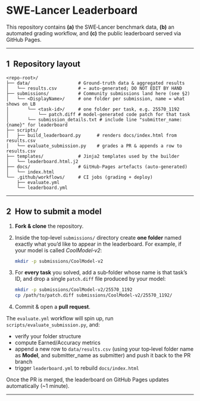 # SWE‑Lancer Leaderboard

This repository contains **(a)** the SWE‑Lancer benchmark data, **(b)** an automated grading workflow, and **(c)** the public leaderboard served via GitHub Pages.

---

## 1  Repository layout

```
<repo‑root>/
├── data/                  # Ground‑truth data & aggregated results
│   └── results.csv        # ← auto‑generated; DO NOT EDIT BY HAND
├── submissions/           # Community submissions land here (see §2)
│   └── <DisplayName>/     # one folder per submission, name = what shows on LB
│       └── <task‑id>/     # one folder per task, e.g. 25570_1192
│           └── patch.diff # model‑generated code patch for that task
│       └── submission_details.txt # include line "submitter_name: {name}" for leaderboard
├── scripts/
│   ├── build_leaderboard.py      # renders docs/index.html from results.csv
│   └── evaluate_submission.py    # grades a PR & appends a row to results.csv
├── templates/             # Jinja2 templates used by the builder
│   └── leaderboard.html.j2
├── docs/                  # GitHub‑Pages artefacts (auto‑generated)
│   └── index.html
└── .github/workflows/     # CI jobs (grading + deploy)
    ├── evaluate.yml
    └── leaderboard.yml
```

---

## 2  How to submit a model

1. **Fork & clone** the repository.
2. Inside the top‑level `submissions/` directory create **one folder** named exactly what you’d like to appear in the leaderboard.  For example, if your model is called *CoolModel‑v2*:

   ```bash
   mkdir -p submissions/CoolModel-v2
   ```
3. For **every task** you solved, add a sub‑folder whose name is that task’s ID, and drop a single `patch.diff` file produced by your model:

   ```bash
   mkdir -p submissions/CoolModel-v2/25570_1192
   cp /path/to/patch.diff submissions/CoolModel-v2/25570_1192/
   ```
4. Commit & open a **pull request**.

The `evaluate.yml` workflow will spin up, run `scripts/evaluate_submission.py`, and:

* verify your folder structure
* compute Earned/Accuracy metrics
* append a new row to `data/results.csv` (using your top‑level folder name as **Model**, and submitter_name as submitter) and push it back to the PR branch
* trigger `leaderboard.yml` to rebuild `docs/index.html`

Once the PR is merged, the leaderboard on GitHub Pages updates automatically (~1 minute).

---